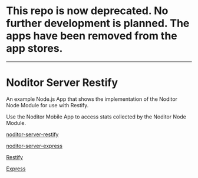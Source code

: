 # This repo is now deprecated. No further development is planned. The apps have been removed from the app stores.
---
# Noditor Server Restify

An example Node.js App that shows the implementation of the Noditor Node Module
for use with Restify.

Use the Noditor Mobile App to access stats collected by the Noditor Node Module.


   [noditor-server-restify](https://github.com/WyomingSoftware/noditor-server-restify)

   [noditor-server-express](https://github.com/WyomingSoftware/noditor-server-express)

   [Restify](http://www.restify.com/)

   [Express](http://www.expressjs.com/)
